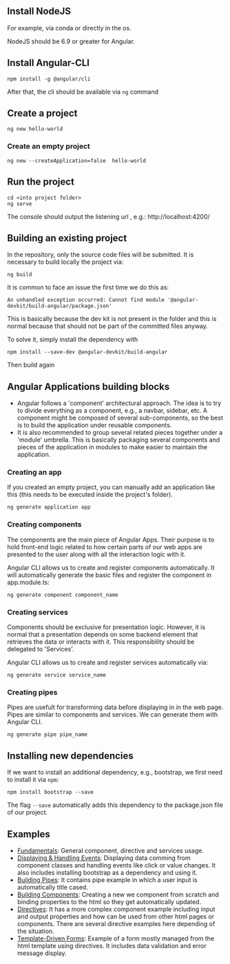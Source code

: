 ## Install NodeJS
For example, via conda or directly in the os.

NodeJS should be 6.9 or greater for Angular.

## Install Angular-CLI
```
npm install -g @angular/cli
```
After that, the cli should be available via `ng` command

## Create a project
```
ng new hello-world
```
### Create an empty project
```
ng new --createApplication=false  hello-world
```

## Run the project
```
cd <into project folder>
ng serve
```
The console should output the listening url , e.g.: http://localhost:4200/

## Building an existing project
In the repository, only the source code files will be submitted. It is necessary to build locally the project via:
```
ng build
```
It is common to face an issue the first time we do this as:
```
An unhandled exception occurred: Cannot find module '@angular-devkit/build-angular/package.json'
```
This is basically because the dev kit is not present in the folder and this is normal because that should not be part of the committed files anyway.

To solve it, simply install the dependency with
```
npm install --save-dev @angular-devkit/build-angular
```
Then build again

## Angular Applications building blocks
* Angular follows a 'component' architectural approach. The idea is to try to divide everything as a component, e.g., a navbar, sidebar, etc. A component might be composed of several sub-components, so the best is to build the application under reusable components.
* It is also recommended to group several related pieces together under a 'module' umbrella. This is basically packaging several components and pieces of the application in modules to make easier to maintain the application.

### Creating an app
If you created an empty project, you can manually add an application like this (this needs to be executed inside the project's folder).
```
ng generate application app
```

### Creating components
The components are the main piece of Angular Apps. Their purpose is to hold front-end logic related to how certain parts of our web apps are presented to the user along with all the interaction logic with it.

Angular CLI allows us to create and register components automatically. It will automatically generate the basic files and register the component in app.module.ts:
```
ng generate component component_name
```

### Creating services
Components should be exclusive for presentation logic. However, it is normal that a presentation depends on some backend element that retrieves
the data or interacts with it. This responsibility should be delegated to
'Services'.

Angular CLI allows us to create and register services automatically via: 
```
ng generate service service_name
```

### Creating pipes
Pipes are usefult for transforming data before displaying in in the web page. Pipes are similar to components and services. We can generate them with Angular CLI.
```
ng generate pipe pipe_name
```

## Installing new dependencies
If we want to install an additional dependency, e.g., bootstrap, we first need to install it via `npm`:
```
npm install bootstrap --save
```
The flag `--save` automatically adds this dependency to the package.json file of our project.

## Examples
* [Fundamentals](./assignments/assignment1): General component, directive and services usage.
* [Displaying & Handling Events](./assignments/assignment2): Displaying data comming from component classes and handling events like click or value changes. It also includes installing bootstrap as a dependency and using it.
* [Building Pipes](./assignments/assignment3): It contains pipe example in which a user input is automatically title cased.
* [Building Components](./assignments/assignment4): Creating a new we component from scratch and binding properties to the html so they get automatically updated.
* [Directives](./assignments/assignments5): It has a more complex component example including input and output properties and how can be used from other html pages or components. There are several directive examples here depending of the situation.
* [Template-Driven Forms](./assignments/assignments6): Example of a form mostly managed from the html template using directives. It includes data validation and error message display.